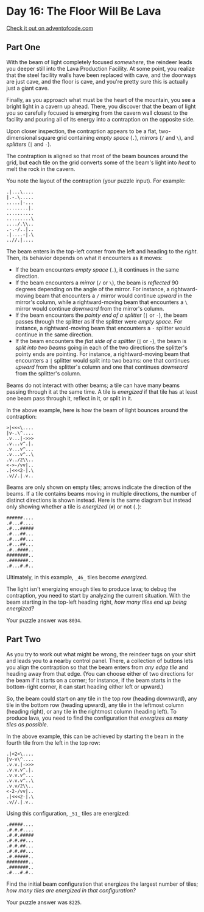 # Day 16: The Floor Will Be Lava

[Check it out on adventofcode.com](https://adventofcode.com/2023/day/16)

## Part One

With the beam of light completely focused _somewhere_, the reindeer leads you deeper still into the Lava Production Facility. At some point, you realize that the steel facility walls have been replaced with cave, and the doorways are just cave, and the floor is cave, and you're pretty sure this is actually just a giant cave.

Finally, as you approach what must be the heart of the mountain, you see a bright light in a cavern up ahead. There, you discover that the beam of light you so carefully focused is emerging from the cavern wall closest to the facility and pouring all of its energy into a contraption on the opposite side.

Upon closer inspection, the contraption appears to be a flat, two-dimensional square grid containing _empty space_ (`.`), _mirrors_ (`/` and `\`), and _splitters_ (`|` and `-`).

The contraption is aligned so that most of the beam bounces around the grid, but each tile on the grid converts some of the beam's light into _heat_ to melt the rock in the cavern.

You note the layout of the contraption (your puzzle input). For example:

    .|...\....
    |.-.\.....
    .....|-...
    ........|.
    ..........
    .........\
    ..../.\\..
    .-.-/..|..
    .|....-|.\
    ..//.|....
    

The beam enters in the top-left corner from the left and heading to the _right_. Then, its behavior depends on what it encounters as it moves:

*   If the beam encounters _empty space_ (`.`), it continues in the same direction.
*   If the beam encounters a _mirror_ (`/` or `\`), the beam is _reflected_ 90 degrees depending on the angle of the mirror. For instance, a rightward-moving beam that encounters a `/` mirror would continue _upward_ in the mirror's column, while a rightward-moving beam that encounters a `\` mirror would continue _downward_ from the mirror's column.
*   If the beam encounters the _pointy end of a splitter_ (`|` or `-`), the beam passes through the splitter as if the splitter were _empty space_. For instance, a rightward-moving beam that encounters a `-` splitter would continue in the same direction.
*   If the beam encounters the _flat side of a splitter_ (`|` or `-`), the beam is _split into two beams_ going in each of the two directions the splitter's pointy ends are pointing. For instance, a rightward-moving beam that encounters a `|` splitter would split into two beams: one that continues _upward_ from the splitter's column and one that continues _downward_ from the splitter's column.

Beams do not interact with other beams; a tile can have many beams passing through it at the same time. A tile is _energized_ if that tile has at least one beam pass through it, reflect in it, or split in it.

In the above example, here is how the beam of light bounces around the contraption:

    >|<<<\....
    |v-.\^....
    .v...|->>>
    .v...v^.|.
    .v...v^...
    .v...v^..\
    .v../2\\..
    <->-/vv|..
    .|<<<2-|.\
    .v//.|.v..
    

Beams are only shown on empty tiles; arrows indicate the direction of the beams. If a tile contains beams moving in multiple directions, the number of distinct directions is shown instead. Here is the same diagram but instead only showing whether a tile is _energized_ (`#`) or not (`.`):

    ######....
    .#...#....
    .#...#####
    .#...##...
    .#...##...
    .#...##...
    .#..####..
    ########..
    .#######..
    .#...#.#..
    

Ultimately, in this example, `_46_` tiles become _energized_.

The light isn't energizing enough tiles to produce lava; to debug the contraption, you need to start by analyzing the current situation. With the beam starting in the top-left heading right, _how many tiles end up being energized?_

Your puzzle answer was `8034`.

## Part Two

As you try to work out what might be wrong, the reindeer tugs on your shirt and leads you to a nearby control panel. There, a collection of buttons lets you align the contraption so that the beam enters from _any edge tile_ and heading away from that edge. (You can choose either of two directions for the beam if it starts on a corner; for instance, if the beam starts in the bottom-right corner, it can start heading either left or upward.)

So, the beam could start on any tile in the top row (heading downward), any tile in the bottom row (heading upward), any tile in the leftmost column (heading right), or any tile in the rightmost column (heading left). To produce lava, you need to find the configuration that _energizes as many tiles as possible_.

In the above example, this can be achieved by starting the beam in the fourth tile from the left in the top row:

    .|<2<\....
    |v-v\^....
    .v.v.|->>>
    .v.v.v^.|.
    .v.v.v^...
    .v.v.v^..\
    .v.v/2\\..
    <-2-/vv|..
    .|<<<2-|.\
    .v//.|.v..
    

Using this configuration, `_51_` tiles are energized:

    .#####....
    .#.#.#....
    .#.#.#####
    .#.#.##...
    .#.#.##...
    .#.#.##...
    .#.#####..
    ########..
    .#######..
    .#...#.#..
    

Find the initial beam configuration that energizes the largest number of tiles; _how many tiles are energized in that configuration?_

Your puzzle answer was `8225`.
